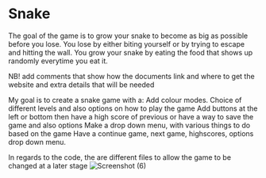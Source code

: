 # Snake

The goal of the game is to grow your snake to become as big as possible before you lose.
You lose by either biting yourself or by trying to escape and hitting the wall.
You grow your snake by eating the food that shows up randomly everytime you eat it.

NB! add comments that show how the documents link and where to get the website and extra details that will be needed

My goal is to create a snake game with a:
Add colour modes.
 Choice of different levels and also
 options on how to play the game
 Add buttons at the left or bottom then have a high score of previous or have a way to save the game and also options
 Make a drop down menu, with various things to do based on the game
 Have a continue game, next game, highscores, options drop down menu.

In regards to the code, the are different files to allow the game to be changed at a later stage
![Screenshot (6)](https://user-images.githubusercontent.com/85358392/177796711-12e861b9-a030-4153-b7f8-0b4190c1e58e.png)
